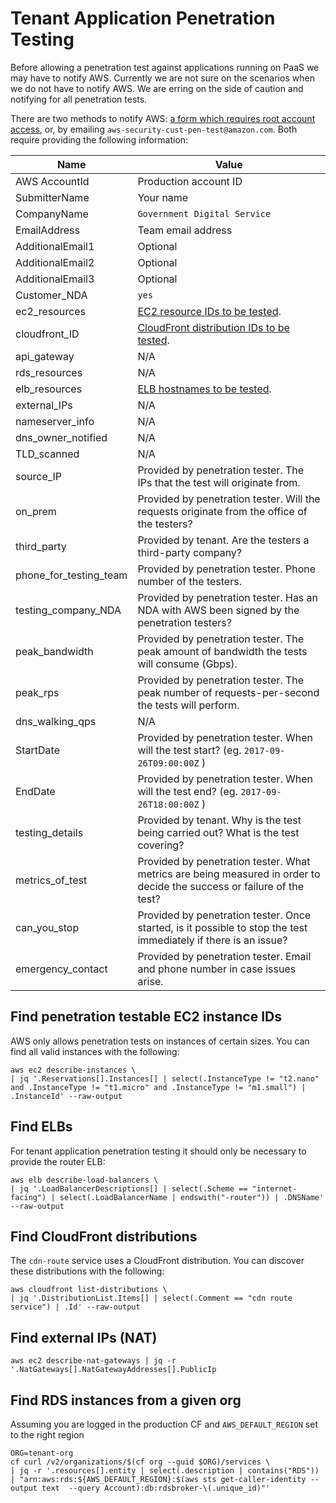 # Tenant Application Penetration Testing

Before allowing a penetration test against applications running on PaaS we may have to notify AWS. Currently we are not sure on the scenarios when we do not have to notify AWS. We are erring on the side of caution and notifying for all penetration tests.

There are two methods to notify AWS: [a form which requires root account access](https://aws.amazon.com/forms/penetration-testing-request), or, by emailing `aws-security-cust-pen-test@amazon.com`. Both require providing the following information:

| Name | Value |
|------|-------|
| AWS AccountId | Production account ID |
| SubmitterName | Your name |
| CompanyName | `Government Digital Service` |
| EmailAddress | Team email address |
| AdditionalEmail1 | Optional |
| AdditionalEmail2 | Optional |
| AdditionalEmail3 | Optional |
| Customer_NDA | `yes` |
| ec2_resources | [EC2 resource IDs to be tested](#find-penetration-testable-ec2-instance-ids). |
| cloudfront_ID | [CloudFront distribution IDs to be tested](#find-cloudfront-distributions). |
| api_gateway | N/A |
| rds_resources | N/A |
| elb_resources | [ELB hostnames to be tested](#find-elbs). |
| external_IPs | N/A |
| nameserver_info | N/A |
| dns_owner_notified | N/A |
| TLD_scanned | N/A |
| source_IP | Provided by penetration tester. The IPs that the test will originate from. |
| on_prem | Provided by penetration tester. Will the requests originate from the office of the testers? |
| third_party | Provided by tenant. Are the testers a third-party company? |
| phone_for_testing_team | Provided by penetration tester. Phone number of the testers. |
| testing_company_NDA | Provided by penetration tester. Has an NDA with AWS been signed by the penetration testers? |
| peak_bandwidth | Provided by penetration tester. The peak amount of bandwidth the tests will consume (Gbps). |
| peak_rps | Provided by penetration tester. The peak number of requests-per-second the tests will perform. |
| dns_walking_qps | N/A |
| StartDate | Provided by penetration tester. When will the test start?  (eg. `2017-09-26T09:00:00Z` ) |
| EndDate | Provided by penetration tester. When will the test end? (eg. `2017-09-26T18:00:00Z` ) |
| testing_details | Provided by tenant. Why is the test being carried out? What is the test covering? |
| metrics_of_test | Provided by penetration tester. What metrics are being measured in order to decide the success or failure of the test? |
| can_you_stop | Provided by penetration tester. Once started, is it possible to stop the test immediately if there is an issue? |
| emergency_contact | Provided by penetration tester. Email and phone number in case issues arise. |

## Find penetration testable EC2 instance IDs

AWS only allows penetration tests on instances of certain sizes. You can find all valid instances with the following:

```
aws ec2 describe-instances \
| jq '.Reservations[].Instances[] | select(.InstanceType != "t2.nano" and .InstanceType != "t1.micro" and .InstanceType != "m1.small") | .InstanceId' --raw-output
```

## Find ELBs

For tenant application penetration testing it should only be necessary to provide the router ELB:

```
aws elb describe-load-balancers \
| jq '.LoadBalancerDescriptions[] | select(.Scheme == "internet-facing") | select(.LoadBalancerName | endswith("-router")) | .DNSName' --raw-output
```

## Find CloudFront distributions

The `cdn-route` service uses a CloudFront distribution. You can discover these distributions with the following:

```
aws cloudfront list-distributions \
| jq '.DistributionList.Items[] | select(.Comment == "cdn route service") | .Id' --raw-output
```

## Find external IPs (NAT)

```
aws ec2 describe-nat-gateways | jq -r '.NatGateways[].NatGatewayAddresses[].PublicIp
```

## Find RDS instances from a given org

Assuming you are logged in the production CF and `AWS_DEFAULT_REGION` set to the right region

```
ORG=tenant-org
cf curl /v2/organizations/$(cf org --guid $ORG)/services \
| jq -r '.resources[].entity | select(.description | contains("RDS")) | "arn:aws:rds:${AWS_DEFAULT_REGION}:$(aws sts get-caller-identity --output text  --query Account):db:rdsbroker-\(.unique_id)"'

```
